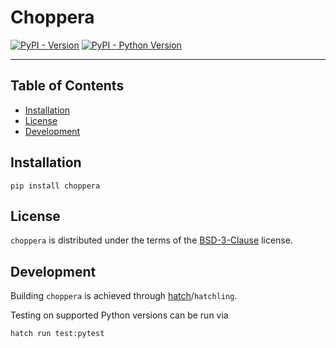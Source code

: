 # Choppera

[![PyPI - Version](https://img.shields.io/pypi/v/choppera.svg)](https://pypi.org/project/choppera)
[![PyPI - Python Version](https://img.shields.io/pypi/pyversions/choppera.svg)](https://pypi.org/project/choppera)

-----

## Table of Contents

- [Installation](#installation)
- [License](#license)
- [Development](#development)

## Installation

```console
pip install choppera
```

## License

`choppera` is distributed under the terms of the [BSD-3-Clause](https://spdx.org/licenses/BSD-3-Clause.html) license.

## Development
Building `choppera` is achieved through [hatch](https://hatch.pypa.io/)/`hatchling`.

Testing on supported Python versions can be run via

```console
hatch run test:pytest
```
